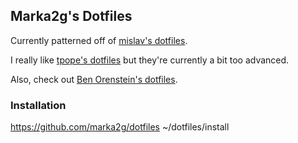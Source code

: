 ## Marka2g's Dotfiles

Currently patterned off of [mislav's dotfiles](https://github.com/mislav/dotfiles).

I really like [tpope's dotfiles](https://github.com/tpope/tpope) but they're currently a bit too advanced.

Also, check out [Ben Orenstein's dotfiles](https://github.com/r00k/dotfiles).


### Installation
https://github.com/marka2g/dotfiles ~/dotfiles/install
